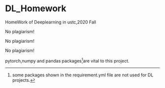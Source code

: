 # DL_Homework

HomeWork of Deeplearning in ustc,2020 Fall 

No plagiarism!

No plagiarism!

No plagiarism!



pytorch,numpy and pandas packages[^packages]are vital to this project.

[^packages]:some packages shown in the requirement.yml file are not used for DL projects.